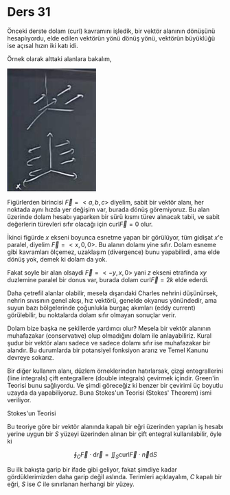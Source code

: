 # Ders 31

Önceki derste dolam (curl) kavramını işledik, bir vektör alanının dönüşünü
hesaplıyordu, elde edilen vektörün yönü dönüş yönü, vektörün büyüklüğü ise
açısal hızın iki katı idi.

Örnek olarak alttaki alanlara bakalım,

![](calc_multi_31_01.jpg)

Figürlerden birincisi $\vec{F} = < a,b,c >$ diyelim, sabit bir vektör
alanı, her noktada aynı hızda yer değişim var, burada dönüş göremiyoruz.
Bu alan üzerinde dolam hesabı yaparken bir sürü kısmı türev alınacak tabii,
ve sabit değerlerin türevleri sıfır olacağı için $\mathrm{curl} \vec{F} = 0$ olur.

İkinci figürde $x$ ekseni boyunca esnetme yapan bir görülüyor, tüm gidişat $x$'e
paralel, diyelim $\vec{F} = < x, 0, 0 >$. Bu alanın dolamı yine sıfır.  Dolam
esneme gibi kavramları ölçemez, uzaklaşım (divergence) bunu yapabilirdi, ama
elde dönüş yok, demek ki dolam da yok.

Fakat soyle bir alan olsaydi $\vec{F} = < -y, x, 0 >$ yani $z$ ekseni etrafinda
$xy$ duzlemine paralel bir donus var, burada dolam $\mathrm{curl} \vec{F} = 2 k$ elde
ederdi.

Daha çetrefil alanlar olabilir, mesela dışarıdaki Charles nehrini düşünürsek,
nehrin sıvısının genel akışı, hız vektörü, genelde okyanus yönündedir, ama
suyun bazı bölgelerinde çoğunlukla burgaç akımları (eddy current) görülebilir,
bu noktalarda dolam sıfır olmayan sonuçlar verir.

Dolam bize başka ne şekillerde yardımcı olur? Mesela bir vektör alanının
muhafazakar (conservatıve) olup olmadığını dolam ile anlayabiliriz. Kural şudur
bir vektör alanı sadece ve sadece dolamı sıfır ise muhafazakar bir alandır.
Bu durumlarda bir potansiyel fonksiyon ararız ve Temel Kanunu devreye sokarız.

Bir diğer kullanım alanı, düzlem örneklerinden hatırlarsak, çizgi entegrallerini
(line integrals) çift entegrallere (double integrals) çevirmek içindir. Green'in
Teorisi bunu sağlıyordu. Ve şimdi göreceğiz ki benzer bir çevirimi üç boyutlu
uzayda da yapabiliyoruz. Buna Stokes'un Teorisi (Stokes' Theorem) ismi veriliyor.

Stokes'un Teorisi

Bu teoriye göre bir vektör alanında kapalı bir eğri üzerinden yapılan iş hesabı
yerine uygun bir $S$ yüzeyi üzerinden alınan bir çift entegral kullanılabilir,
öyle ki

$$
\oint_C \vec{F} \cdot \mathrm{d} \vec{r} =
\iint_S \mathrm{curl} \vec{F} \cdot \vec{n} \mathrm{d} S
$$

Bu ilk bakışta garip bir ifade gibi geliyor, fakat şimdiye kadar
gördüklerimizden daha garip değil aslında. Terimleri açıklayalım, $C$ kapalı bir
eğri, $S$ ise $C$ ile sınırlanan herhangi bir yüzey.

